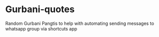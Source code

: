 # Gurbani-quotes
Random Gurbani Pangtis to help with automating sending messages to whatsapp group via shortcuts app
